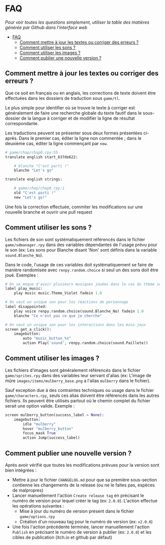 # FAQ

*Pour voir toutes les questions simplement, utiliser la table des matières générée par Github dans l'interface web*

- [FAQ](#faq)
  - [Comment mettre à jour les textes ou corriger des erreurs ?](#comment-mettre-à-jour-les-textes-ou-corriger-des-erreurs-)
  - [Comment utiliser les sons ?](#comment-utiliser-les-sons-)
  - [Comment utiliser les images ?](#comment-utiliser-les-images-)
  - [Comment publier une nouvelle version ?](#comment-publier-une-nouvelle-version-)

<div id="faq-translation-guideline" />

## Comment mettre à jour les textes ou corriger des erreurs ?

Que ce soit en français ou en anglais, les corrections de texte doivent être effectuées dans les dossiers de traduction sous `game/tl`.

Le plus simple pour identifier où se trouve le texte à corriger est généralement de faire une recherche globale du texte fautif dans le sous-dossier de la langue à corriger et de modifier la ligne de résultat correspondante.

Les traductions peuvent se présenter sous deux formes présentées ci-après. Dans le premier cas, éditer la ligne non commentée ; dans le deuxième cas, éditer la ligne commençant par `new`.

```py
# game/chap/chap0.rpy:55
translate english start_637de622:

    # blanche "C'est parti !"
    blanche "Let's go"

translate english strings:

    # game/chap/chap0.rpy:1
    old "C'est parti !"
    new "Let's go!"
```

Une fois la correction effectuée, commiter les modifications sur une nouvelle branche et ouvrir une pull request

<div id="faq-sounds-guideline" />

## Comment utiliser les sons ?

Les fichiers de son sont systématiquement référencés dans le fichier `game/sdmanager.rpy` dans des variables dépendantes de l'usage prévu pour le son (ex: Les sons pour Blanche disant 'Non' sont définis dans la variable `sound.Blanche_No`).

Dans le code, l'usage de ces variables doit systématiquement se faire de manière randomisée avec `renpy.random.choice` si seul un des sons doit être joué. Exemples :

```py
# On se moque d'avoir plusieurs musiques jouées dans le cas du thème sonore
label play_music:
    play music music.Theme_Violet fadein 1.0

# On veut un unique son pour les réactions de personnage
label disappointed:
    play voice renpy.random.choice(sound.Blanche_No) fadein 1.0
    blanche "Ce n'est pas ce que je cherche"

# On veut un unique son pour les interactions dans les mini-jeux
screen get_a_click():
    imagebutton:
        auto "music_button_%s"
        action Play('sound', renpy.random.choice(sound.Paillete))
```

<div id="faq-images-guideline" />

## Comment utiliser les images ?

Les fichiers d'images sont généralement référencés dans le fichier `game/sprites.rpy` dans des variables leur servant d'alias (ex: L'image de mûre `images/items/mulberry_base.png` a l'alias `mulberry` dans le fichier).

Sauf exception due à des contraintes techniques ou usage dans le fichier `game/characters.rpy`, seuls ces alias doivent être référencés dans les autres fichiers. Ils peuvent être utilisés partout où le chemin complet du fichier serait une option valide. Exemple :

```py
screen mulberry_button(success_label = None):
    imagebutton:
        idle "mulberry"
        hover "mulberry_button"
        focus_mask True
        action Jump(success_label)
```

<div id="faq-release-guideline" />

## Comment publier une nouvelle version ?

Après avoir vérifié que toutes les modifications prévues pour la version sont bien intégrées :

* Mettre à jour le fichier `CHANGELOG.md` pour que sa première sous-section contienne les changements de la release (ou ne le faites pas, espèces de malpropres)
* Lancer manuellement l'action `Create release tag` en précisant le numéro de version pour lequel créer le tag (ex: `2.0.0`). L'action effectue les opérations suivantes :
  * Mise à jour du numéro de version présent dans le fichier `game/options.rpy`
  * Création d'un nouveau tag pour le numéro de version (ex: `v2.0.0`)
* Une fois l'action précédente terminée, lancer manuellement l'action `Publish` en précisant le numéro de version à publier (ex: `2.0.0`) et les cibles de publication (itch.io et github par défaut)

